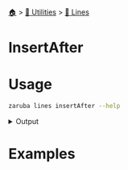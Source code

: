 <!--startTocHeader-->
[🏠](../../README.md) > [🔧 Utilities](../README.md) > [🚈 Lines](README.md)
# InsertAfter
<!--endTocHeader-->

# Usage

<!--startCode-->
```bash
zaruba lines insertAfter --help
```
 
<details>
<summary>Output</summary>
 
```````
Insert newLine after lines[index]

Usage:
  zaruba lines insertAfter <lines> <newLine> [flags]

Flags:
  -h, --help        help for insertAfter
  -i, --index int   desired pattern index (default -1)
```````
</details>
<!--endCode-->

# Examples



<!--startTocSubTopic-->
<!--endTocSubTopic-->